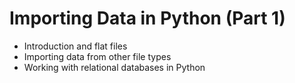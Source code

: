 # Importing Data in Python (Part 1) #

* Introduction and flat files
* Importing data from other file types
* Working with relational databases in Python
